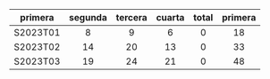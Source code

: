 |  primera  |  segunda  |  tercera  |  cuarta  |  total  |  primera  |
|:---------:|:---------:|:---------:|:--------:|:-------:|:---------:|
| S2023T01  |     8     |     9     |    6     |    0    |    18     |
| S2023T02  |    14     |    20     |    13    |    0    |    33     |
| S2023T03  |    19     |    24     |    21    |    0    |    48     |